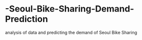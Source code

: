 # -Seoul-Bike-Sharing-Demand-Prediction
analysis of data and predicting the demand of Seoul Bike Sharing 
